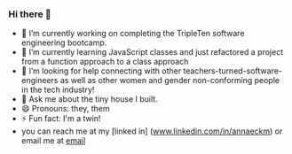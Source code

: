 ### Hi there 👋



- 🔭 I’m currently working on completing the TripleTen software engineering bootcamp. 
- 🌱 I’m currently learning JavaScript classes and just refactored a project from a function approach to a class approach
- 🤔 I’m looking for help connecting with other teachers-turned-software-engineers as well as other women and gender non-conforming people in the tech industry! 
- 💬 Ask me about the tiny house I built. 
- 😄 Pronouns: they, them
- ⚡ Fun fact: I'm a twin!
- you can reach me at my [linked in] (www.linkedin.com/in/annaeckm) or email me at [email](mailto:annaeckman@icloud.com)

